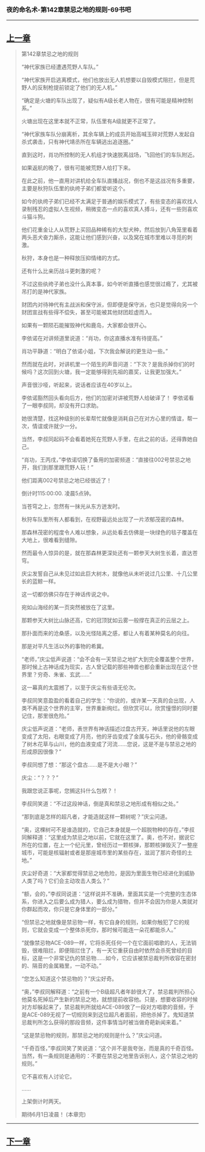 ### 夜的命名术-第142章禁忌之地的规则-69书吧

--------
[上一章](./afa064ef14856956ee650b0fb6e0e8d0.md)
--------


>
>
>
>第142章禁忌之地的规则
>
>“神代家族已经遭遇荒野人车队。”
>
>“神代家族开启逃离模式，他们也放出无人机想要以自毁模式阻拦，但是荒野人的反制枪提前锁定了他们的无人机。”
>
>“确定是火塘的车队出现了，疑似有A级长老人物在，很有可能是精神控制系。”
>
>火塘出现在这里本就不正常，队伍里有A级就更不正常了。
>
>“神代家族车队分崩离析，其余车辆上的成员开始高喊玉碎对荒野人发起自杀式袭击，只有神代靖丞所在车辆逃出追逐圈。”
>
>直到这时，肖功所控制的无人机组才快速脱离战场，飞回他们的车队附近。
>
>如果返航的晚了，很有可能被荒野人给打下来。
>
>在此之前，他一直用对讲机给全车队直播战况，倒也不是这战况有多重要，主要是秋狩队伍里的纨绔子弟们都爱听这个。
>
>如今的纨绔子弟们已经不太满足于普通的娱乐模式了，有些变态的喜欢找人录制残忍的虚拟人生视频，稍微变态一点的喜欢真人搏斗，还有一些则喜欢斗猫斗狗。
>
>他们花重金让人从荒野上买回品种稀有的大型犬种，然后放到八角笼里看着两头恶犬奋力厮杀，这能让他们感到兴奋，以及窝在城市里难以寻觅的刺激。
>
>秋狩，本身也是一种释放压抑情绪的方式。
>
>还有什么比亲历战斗更刺激的呢？
>
>不过这些纨绔子弟也没什么真本事，如今听听直播也感觉很过瘾了，尤其被吊打的是神代家族。
>
>财团内对待神代有主战派和保守派，但即便是保守派，也只是觉得向另一个财团宣战有些得不偿失，甚至可能被其他财团趁虚而入。
>
>如果有一颗陨石能摧毁神代和鹿岛，大家都会很开心。
>
>李依诺在对讲频道里说道：“肖功，你这直播水准有待提高。”
>
>肖功平静道：“明白了依诺小姐，下次我会解说的更生动一些。”
>
>然而就在此时，对讲机里一个陌生的声音问道：“下次？是我杀掉你们的时候吗？这次回到火塘，我一定能够得到先祖的嘉奖，让我更加强大。”
>
>声音很沙哑，听起来，说话者应该在40岁以上。
>
>李依诺豁然回头看向后方，他们的加密对讲被荒野人给破译了！
>李依诺看了一眼李叔同，却没有开口求助。
>
>她很清楚，找这种级别的长辈帮忙就像是消耗自己在对方心里的情谊，帮一次，情谊或许就少一分。
>
>当然，李叔同起码不会看着她死在荒野人手里，在此之前的话，还得靠她自己。
>
>“肖功，王丙戌，”李依诺切换了备用的加密频道：“直接往002号禁忌之地开，我们到那里跟荒野人玩！”
>
>他们距离002号禁忌之地已经很近了！
>
>倒计时115:00:00.
>凌晨5点钟。
>
>当苍穹之上，忽然有一抹光从东方迸发时。
>
>秋狩车队里所有人都看到，在视野最远处出现了一片浓郁茂密的森林。
>
>那森林茂密的程度令人难以想象，从远处看去仿佛是一块绿色的毯子覆盖在大地上，很难看到缝隙。
>
>然而最令人惊异的是，就在那森林更深处还有一颗参天大树生长着，直达苍穹。
>
>庆尘发誓自己从未见过如此巨大树木，就像他从未听说过几公里、十几公里长的蓝鲸一样。
>
>这一切都仿佛只存在于神话传说之中。
>
>宛如山海经的某一页突然被放在了这里。
>
>那颗参天大树比山脉还高，它的冠顶犹如云雾一般撑在真正的云层之上。
>
>那扑面而来的沧桑感，以及光怪陆离之感，都让人有着某种莫名的向往。
>
>那是对平凡生活以外的事物的希冀。
>
>“老师，”庆尘低声说道：“会不会有一天禁忌之地扩大到完全覆盖整个世界，那时候上古神话成为现实，古人曾记载的那些神兽也都会重新出现在这个世界里？穷奇、朱雀、玄武……”
>
>这一幕真的太震撼了，以至于庆尘有些语无伦次。
>
>李叔同笑意盈盈的看着自己的学生：“你说的，或许某一天真的会出现，人类不再是这个世界的主宰，世界重新绚烂。但欣赏可以，欣赏憧憬的同时要记住，那里很危险。”
>
>庆尘低声说道：“老师，表世界有神话描述过盘古开天，神话里说他的左眼变成了太阳，右眼变成了月亮，他的牙齿变成了金属与石头，他的骨骼变成了树木花草与山川，他的血液变成了河流……您说，这是不是与禁忌之地的形成原因很像？”
>
>李叔同想了想：“那这个盘古……是不是大小眼？”
>
>庆尘：“？？？”
>
>我跟您说正事呢，您搁这抖什么包袱？！
>
>李叔同笑道：“不过这段神话，倒是真和禁忌之地形成有相似之处。”
>
>“那到底是怎样的超凡者，才能造就这样一颗树呢？”庆尘问道。
>
>“奥，这棵树可不是谁造就的，它自己本身就是一个超脱物种的存在，”李叔同解释道：“这里成为禁忌之地以前，它就在这里了。奥，也不对，据说它所在的位置，在上一个纪元里，曾经历过一颗核弹，那颗核弹毁灭了一整座城市，可能是核辐射或者是那座城市里的某些存在，滋润了那片奇怪的土地。”
>
>庆尘好奇道：“大家都觉得禁忌之地危险，是因为里面生物已经进化到威胁人类了吗？它们会主动攻击人类么？”
>
>“额，会的，”李叔同说道：“这样说并不准确，里面其实是一个完整的生态体系，你进入之后要么成为猎人，要么成为猎物，但并不会因为你是人类就对你群起而攻，你只是它身体里的一部分。”
>
>“但禁忌之地就像是禁忌物一样，有它自身的规则，如果你触犯了它的规则，它就会变成一个整体杀死你，那时候可能连一朵花都能杀人。”
>
>“就像禁忌物ACE-089一样，它将杀死任何一个在它面前唱歌的人，无法销毁，很难阻拦，即便阻拦住了，有一天它重获自由时依然会杀死曾经的目标，这是一个非常记仇的禁忌物……如今，它应该被禁忌裁判所收容在密封的、隔音的金属箱里，一动不动。”
>
>“您怎么知道这个禁忌物的？”庆尘好奇。
>
>“奥，”李叔同解释道：“之前有一个B级超凡者年龄很大了，禁忌裁判所担心他莫名死掉后产生新的禁忌之地，就想提前收容他。只是，想要收容的时候对方却躲起来了，禁忌裁判所就给ACE-089放了一段对方唱歌的音频，于是ACE-089无视了一切规则来到这位超凡者面前，把他杀掉了。鬼知道禁忌裁判所怎么获得的那段音频，这件事情当时被当做奇葩新闻来着。”
>
>“这是禁忌物的规则，那禁忌之地的规则是什么？”庆尘问道。
>
>“千奇百怪，”李叔同笑了笑说道：“这个并不是我夸张，而是真的千奇百怪。当然，有一条规则是通用的：不要在禁忌之地里告诉别人，这个禁忌之地的规则。”
>
>它不喜欢有人讨论它。
>
>……
>
>上架倒计时两天。
>
>期待6月1日凌晨！
>(本章完)
>
>

--------
[下一章](./ce9fc2bb6998220c444ade08fc27b523.md)
--------
